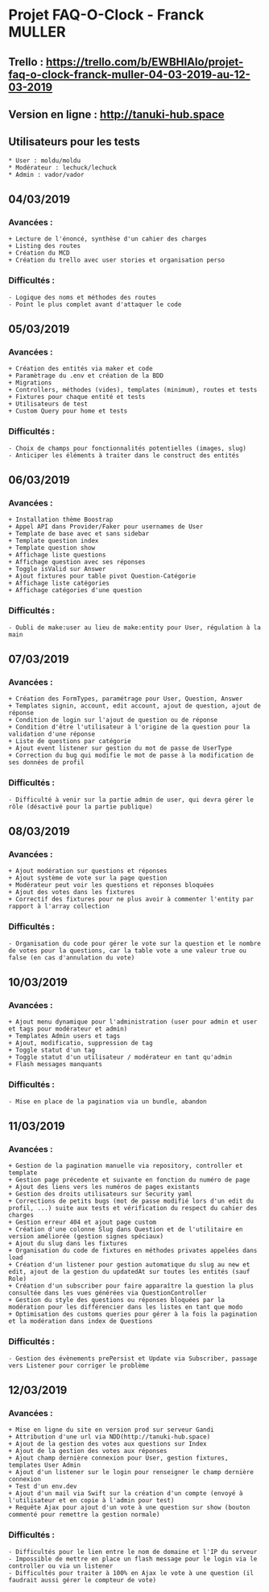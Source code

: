 # Projet FAQ-O-Clock - Franck MULLER

## Trello : https://trello.com/b/EWBHIAlo/projet-faq-o-clock-franck-muller-04-03-2019-au-12-03-2019
## Version en ligne : http://tanuki-hub.space

## Utilisateurs pour les tests

    * User : moldu/moldu
    * Modérateur : lechuck/lechuck
    * Admin : vador/vador

## 04/03/2019

### Avancées :

    + Lecture de l'énoncé, synthèse d'un cahier des charges
    + Listing des routes
    + Création du MCD
    + Création du trello avec user stories et organisation perso

### Difficultés :

    - Logique des noms et méthodes des routes
    - Point le plus complet avant d'attaquer le code

## 05/03/2019

### Avancées :

    + Création des entités via maker et code
    + Paramètrage du .env et création de la BDD
    + Migrations
    + Controllers, méthodes (vides), templates (minimum), routes et tests
    + Fixtures pour chaque entité et tests
    + Utilisateurs de test
    + Custom Query pour home et tests

### Difficultés :

    - Choix de champs pour fonctionnalités potentielles (images, slug)
    - Anticiper les éléments à traiter dans le construct des entités

## 06/03/2019

### Avancées :

    + Installation thème Boostrap
    + Appel API dans Provider/Faker pour usernames de User
    + Template de base avec et sans sidebar
    + Template question index
    + Template question show
    + Affichage liste questions
    + Affichage question avec ses réponses
    + Toggle isValid sur Answer
    + Ajout fixtures pour table pivot Question-Catégorie
    + Affichage liste catégories
    + Affichage catégories d'une question

### Difficultés :

    - Oubli de make:user au lieu de make:entity pour User, régulation à la main

## 07/03/2019

### Avancées :

    + Création des FormTypes, paramétrage pour User, Question, Answer
    + Templates signin, account, edit account, ajout de question, ajout de réponse
    + Condition de login sur l'ajout de question ou de réponse
    + Condition d'être l'utilisateur à l'origine de la question pour la validation d'une réponse
    + Liste de questions par catégorie
    + Ajout event listener sur gestion du mot de passe de UserType
    + Correction du bug qui modifie le mot de passe à la modification de ses données de profil

### Difficultés :

    - Difficulté à venir sur la partie admin de user, qui devra gérer le rôle (désactivé pour la partie publique)

## 08/03/2019

### Avancées :

    + Ajout modération sur questions et réponses
    + Ajout système de vote sur la page question
    + Modérateur peut voir les questions et réponses bloquées
    + Ajout des votes dans les fixtures
    + Correctif des fixtures pour ne plus avoir à commenter l'entity par rapport à l'array collection

### Difficultés :

    - Organisation du code pour gérer le vote sur la question et le nombre de votes pour la questions, car la table vote a une valeur true ou false (en cas d'annulation du vote)

## 10/03/2019

### Avancées :

    + Ajout menu dynamique pour l'administration (user pour admin et user et tags pour modérateur et admin)
    + Templates Admin users et tags
    + Ajout, modificatio, suppression de tag
    + Toggle statut d'un tag
    + Toggle statut d'un utilisateur / modérateur en tant qu'admin
    + Flash messages manquants

### Difficultés :

    - Mise en place de la pagination via un bundle, abandon

## 11/03/2019

### Avancées :

    + Gestion de la pagination manuelle via repository, controller et template
    + Gestion page précedente et suivante en fonction du numéro de page
    + Ajout des liens vers les numéros de pages existants
    + Gestion des droits utilisateurs sur Security yaml
    + Corrections de petits bugs (mot de passe modifié lors d'un edit du profil, ...) suite aux tests et vérification du respect du cahier des charges
    + Gestion erreur 404 et ajout page custom
    + Création d'une colonne Slug dans Question et de l'utilitaire en version améliorée (gestion signes spéciaux)
    + Ajout du slug dans les fixtures
    + Organisation du code de fixtures en méthodes privates appelées dans load
    + Création d'un listener pour gestion automatique du slug au new et edit, ajout de la gestion du updatedAt sur toutes les entités (sauf Role)
    + Création d'un subscriber pour faire apparaître la question la plus consultée dans les vues générées via QuestionController
    + Gestion du style des questions ou réponses bloquées par la modération pour les différencier dans les listes en tant que modo
    + Optimisation des customs queries pour gérer à la fois la pagination et la modération dans index de Questions

### Difficultés :

    - Gestion des évènements prePersist et Update via Subscriber, passage vers Listener pour corriger le problème

## 12/03/2019

### Avancées :

    + Mise en ligne du site en version prod sur serveur Gandi
    + Attribution d'une url via NDD(http://tanuki-hub.space)
    + Ajout de la gestion des votes aux questions sur Index
    + Ajout de la gestion des votes aux réponses
    + Ajout champ dernière connexion pour User, gestion fixtures, templates User Admin
    + Ajout d'un listener sur le login pour renseigner le champ dernière connexion
    + Test d'un env.dev
    + Ajout d'un mail via Swift sur la création d'un compte (envoyé à l'utilisateur et en copie à l'admin pour test)
    + Requête Ajax pour ajout d'un vote à une question sur show (bouton commenté pour remettre la gestion normale)

### Difficultés :

    - Difficultés pour le lien entre le nom de domaine et l'IP du serveur
    - Impossible de mettre en place un flash message pour le login via le controller ou via un listener
    - Difficultés pour traiter à 100% en Ajax le vote à une question (il faudrait aussi gérer le compteur de vote)